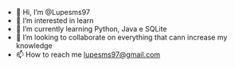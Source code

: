 - 👋 Hi, I’m @Lupesms97
- 👀 I’m interested in learn 
- 🌱 I’m currently learning Python, Java e SQLite
- 💞️ I’m looking to collaborate on everything that cann increase my knowledge
- 📫 How to reach me lupesms97@gmail.com

